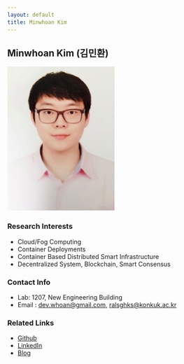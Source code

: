 ```yaml
---
layout: default
title: Minwhoan Kim
---
```


## Minwhoan Kim (김민환)
![MinwhoanKim](../assets/img/profile_mwhkim.png)

### Research Interests 
* Cloud/Fog Computing
* Container Deployments
* Container Based Distributed Smart Infrastructure
* Decentralized System, Blockchain, Smart Consensus

### Contact Info
* Lab: 1207, New Engineering Building
* Email : dev.whoan@gmail.com, ralsghks@konkuk.ac.kr

### Related Links
* [Github](https://github.com/dev-whoan)
* [LinkedIn](https://www.linkedin.com/in/eugene-minwhoan-kim-23b355213/)
* [Blog](https://dev-whoan.xyz)
